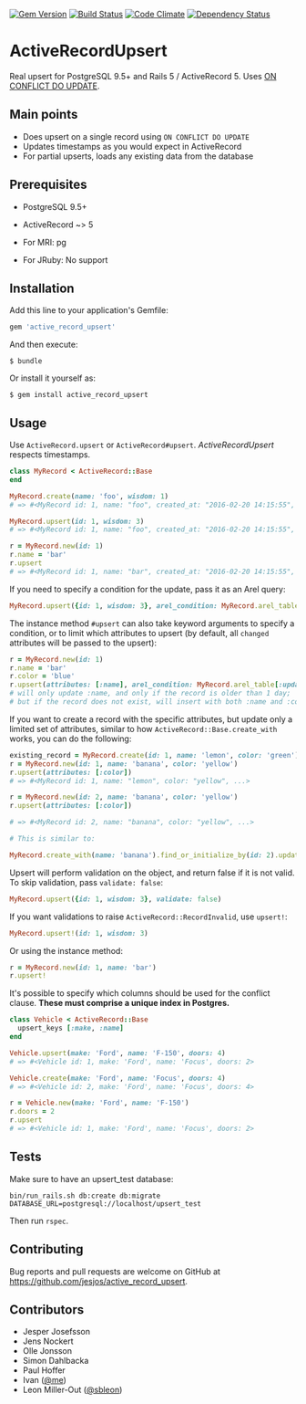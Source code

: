 [![Gem Version](https://badge.fury.io/rb/active_record_upsert.svg)](https://badge.fury.io/rb/active_record_upsert)
[![Build Status](https://travis-ci.org/jesjos/active_record_upsert.svg?branch=master)](https://travis-ci.org/jesjos/active_record_upsert)
[![Code Climate](https://codeclimate.com/github/jesjos/active_record_upsert/badges/gpa.svg)](https://codeclimate.com/github/jesjos/active_record_upsert)
[![Dependency Status](https://gemnasium.com/badges/github.com/jesjos/active_record_upsert.svg)](https://gemnasium.com/github.com/jesjos/active_record_upsert)

# ActiveRecordUpsert

Real upsert for PostgreSQL 9.5+ and Rails 5 / ActiveRecord 5. Uses [ON CONFLICT DO UPDATE](http://www.postgresql.org/docs/9.5/static/sql-insert.html).

## Main points

- Does upsert on a single record using `ON CONFLICT DO UPDATE`
- Updates timestamps as you would expect in ActiveRecord
- For partial upserts, loads any existing data from the database

## Prerequisites

- PostgreSQL 9.5+
- ActiveRecord ~> 5
- For MRI: pg

- For JRuby: No support

## Installation

Add this line to your application's Gemfile:

```ruby
gem 'active_record_upsert'
```

And then execute:

    $ bundle

Or install it yourself as:

    $ gem install active_record_upsert

## Usage

Use `ActiveRecord.upsert` or `ActiveRecord#upsert`. *ActiveRecordUpsert* respects timestamps.

```ruby
class MyRecord < ActiveRecord::Base
end

MyRecord.create(name: 'foo', wisdom: 1)
# => #<MyRecord id: 1, name: "foo", created_at: "2016-02-20 14:15:55", updated_at: "2016-02-20 14:15:55", wisdom: 1>

MyRecord.upsert(id: 1, wisdom: 3)
# => #<MyRecord id: 1, name: "foo", created_at: "2016-02-20 14:15:55", updated_at: "2016-02-20 14:18:15", wisdom: 3>

r = MyRecord.new(id: 1)
r.name = 'bar'
r.upsert
# => #<MyRecord id: 1, name: "bar", created_at: "2016-02-20 14:15:55", updated_at: "2016-02-20 14:18:49", wisdom: 3>
```

If you need to specify a condition for the update, pass it as an Arel query:

```ruby
MyRecord.upsert({id: 1, wisdom: 3}, arel_condition: MyRecord.arel_table[:updated_at].lt(1.day.ago))
```

The instance method `#upsert` can also take keyword arguments to specify a condition, or to limit which attributes to upsert
(by default, all `changed` attributes will be passed to the upsert):

```ruby
r = MyRecord.new(id: 1)
r.name = 'bar'
r.color = 'blue'
r.upsert(attributes: [:name], arel_condition: MyRecord.arel_table[:updated_at].lt(1.day.ago))
# will only update :name, and only if the record is older than 1 day;
# but if the record does not exist, will insert with both :name and :colors
```

If you want to create a record with the specific attributes, but update only a limited set of attributes,
similar to how `ActiveRecord::Base.create_with` works, you can do the following:

```ruby
existing_record = MyRecord.create(id: 1, name: 'lemon', color: 'green')
r = MyRecord.new(id: 1, name: 'banana', color: 'yellow')
r.upsert(attributes: [:color])
# => #<MyRecord id: 1, name: "lemon", color: "yellow", ...>

r = MyRecord.new(id: 2, name: 'banana', color: 'yellow')
r.upsert(attributes: [:color])

# => #<MyRecord id: 2, name: "banana", color: "yellow", ...>

# This is similar to:

MyRecord.create_with(name: 'banana').find_or_initialize_by(id: 2).update(color: 'yellow')

```


Upsert will perform validation on the object, and return false if it is not valid. To skip validation, pass `validate: false`:
```ruby
MyRecord.upsert({id: 1, wisdom: 3}, validate: false)
```

If you want validations to raise `ActiveRecord::RecordInvalid`, use `upsert!`:
```ruby
MyRecord.upsert!(id: 1, wisdom: 3)
```

Or using the instance method:
```ruby
r = MyRecord.new(id: 1, name: 'bar')
r.upsert!
```

It's possible to specify which columns should be used for the conflict clause. **These must comprise a unique index in Postgres.**

```ruby
class Vehicle < ActiveRecord::Base
  upsert_keys [:make, :name]
end

Vehicle.upsert(make: 'Ford', name: 'F-150', doors: 4)
# => #<Vehicle id: 1, make: 'Ford', name: 'Focus', doors: 2>

Vehicle.create(make: 'Ford', name: 'Focus', doors: 4)
# => #<Vehicle id: 2, make: 'Ford', name: 'Focus', doors: 4>

r = Vehicle.new(make: 'Ford', name: 'F-150')
r.doors = 2
r.upsert
# => #<Vehicle id: 1, make: 'Ford', name: 'Focus', doors: 2>
```

## Tests

Make sure to have an upsert_test database:

```shell
bin/run_rails.sh db:create db:migrate DATABASE_URL=postgresql://localhost/upsert_test
```

Then run `rspec`.

## Contributing

Bug reports and pull requests are welcome on GitHub at https://github.com/jesjos/active_record_upsert.

## Contributors

- Jesper Josefsson
- Jens Nockert
- Olle Jonsson
- Simon Dahlbacka
- Paul Hoffer
- Ivan ([@me](https://github.com/me))
- Leon Miller-Out ([@sbleon](https://github.com/sbleon))
